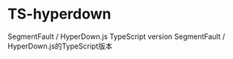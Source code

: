 # TS-hyperdown
SegmentFault / HyperDown.js TypeScript version
SegmentFault / HyperDown.js的TypeScript版本

